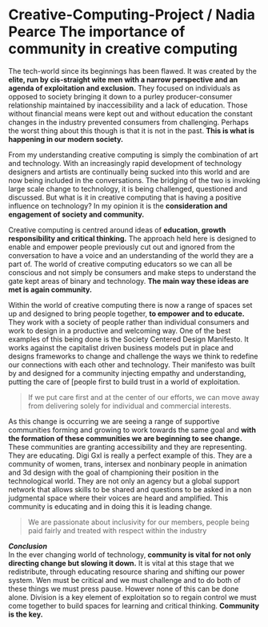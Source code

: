 # Creative-Computing-Project / Nadia Pearce **The importance of community in creative computing** 

The tech-world since its beginnings has been flawed. It was created by the **elite, run by cis-straight wite men with a narrow perspective and an agenda of exploitation and exclusion.** They focused on individuals as opposed to society bringing it down to a purley producer-consumer relationship maintained by inaccessibility and a lack of education. Those without financial means were kept out and without education the constant changes in the industry prevented consumers from challenging. 
Perhaps the worst thing about this though is that it is not in the past. **This is what is happening in our modern society.**

From my understanding creative computing is simply the combination of art and technology. With an increasingly rapid development of technology designers and artists are continually being sucked into this world and are now being included in the conversations. The bridging of the two is invoking large scale change to technology, it is being challenged, questioned and discussed. But what is it in creative computing that is having a positive influence on technology? In my opinion it is the **consideration and engagement of society and community.**

Creative computing is centred around ideas of **education, growth responsibility and critical thinking.** The approach held here is designed to enable and empower people previously cut out and ignored from the conversation to have a voice and an understanding of the world they are a part of. The world of creative computing educators so we can all be conscious and not simply be consumers and make steps to understand the gate kept areas of binary and technology. **The main way these ideas are met is again community.**

Within the world of creative computing there is now a range of spaces set up and designed to bring people together, **to empower and to educate.** They work with a society of people rather than individual consumers and work to design in a productive and welcoming way. One of the best examples of this being done is the Society Centered Design Manifesto. It works against the capitalist driven business models put in place and designs frameworks to change and challenge the ways we think to redefine our connections with each other and technology. Their manifesto was built by and designed for a community injecting empathy and understanding, putting the care of [people first to build trust in a world of exploitation. 
>If we put care first and at the center of our efforts, we can move away from delivering solely for individual and commercial interests.

As this change is occurring we are seeing a range of supportive communities forming and growing to work towards the same goal and **with the formation of these communities we are beginning to see change.** These communities are granting accessibility and they are representing. They are educating. Digi Gxl is really a perfect example of this. They are a community of women, trans, intersex and nonbinary people in animation and 3d design with the goal of championing their position in the technological world. They are not only an agency but a global support network that allows skills to be shared and questions to be asked in a non judgmental space where their voices are heard and amplified. This community is educating and in doing this it is leading change.
> We are passionate about inclusivity for our members, people being paid fairly and treated with respect within the industry 

***Conclusion***   
In the ever changing world of technology, **community is vital for not only directing change but slowing it down.** It is vital at this stage that we redistribute, through educating resource sharing and shifting our power system. Wen must be critical and we must challenge and to do both of these things we must press pause. However none of this can be done alone. Division is a key element of exploitation so to regain control we must come together to build spaces for learning and critical thinking. **Community is the key.**
